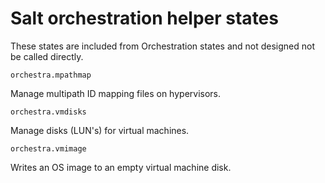 # Salt orchestration helper states

These states are included from Orchestration states and not designed not be called directly.

`orchestra.mpathmap`

Manage multipath ID mapping files on hypervisors.

`orchestra.vmdisks`

Manage disks (LUN's) for virtual machines.

`orchestra.vmimage`

Writes an OS image to an empty virtual machine disk.
